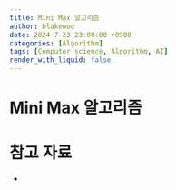 ```yaml
---
title: Mini Max 알고리즘
author: blakewoo
date: 2024-7-23 23:00:00 +0900
categories: [Algorithm]
tags: [Computer science, Algorithm, AI] 
render_with_liquid: false
---
```


# Mini Max 알고리즘








# 참고 자료
- 
